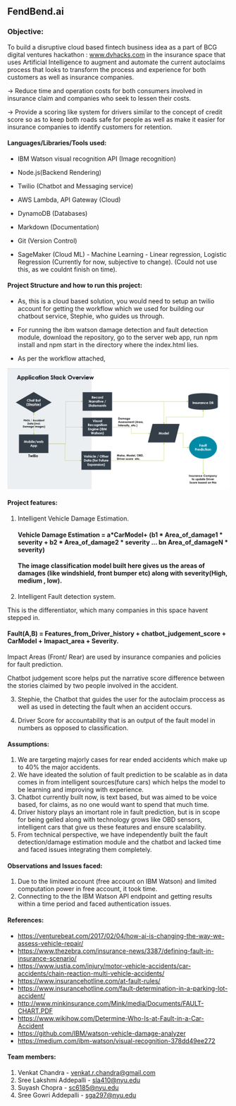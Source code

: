 ## FendBend.ai

### Objective:

To build a disruptive cloud based fintech business idea as a part of BCG digital ventures hackathon : www.dvhacks.com in the insurance space that uses Artificial Intelligence to augment and automate the current autoclaims process that looks to transform the process and experience for both customers as well as insurance companies.

-> Reduce time and operation costs for both consumers involved in insurance claim and companies who seek to lessen their costs.

-> Provide a scoring like system for drivers similar to the concept of credit score so as to keep both roads safe for people as well as make it easier for insurance companies to identify customers for retention.

#### Languages/Libraries/Tools used:

- IBM Watson visual recognition API (Image recognition)

- Node.js(Backend Rendering)

- Twilio (Chatbot and Messaging service)

- AWS Lambda, API Gateway (Cloud)

- DynamoDB (Databases)

- Markdown (Documentation)

- Git (Version Control)

- SageMaker (Cloud ML) - Machine Learning - Linear regression, Logistic Regression (Currently for now, subjective to change). (Could not use this, as we couldnt finish on time).


#### Project Structure and how to run this project:

- As, this is a cloud based solution, you would need to setup an twilio account for getting the workflow which we used for building our chatbout service, Stephie, who guides us through.
- For running the ibm watson damage detection and fault detection module, download the repository, go to the server web app, run npm install and npm start in the directory where the index.html lies.

- As per the workflow attached, 

![alt text](https://github.com/Lakshmiaddepalli/dvHacks_autoclaim.ai/blob/master/WorkFlow.png)

#### Project features:

1. Intelligent Vehicle Damage Estimation.
    
    #### Vehicle Damage Estimation = a*CarModel+ (b1 * Area_of_damage1 * severity + b2 * Area_of_damage2 * severity ... bn  Area_of_damageN * severity)
    
    #### The image classification model built here gives us the areas of damages (like windshield, front bumper etc) along with severity(High, medium , low).
    
2. Intelligent Fault detection system.
 
 This is the differentiator, which many companies in this space havent stepped in.
 
 #### Fault(A,B) = Features_from_Driver_history + chatbot_judgement_score + CarModel + Imapact_area + Severity.
 
 Impact Areas (Front/ Rear) are used by insurance companies and policies for fault prediction.
 
 Chatbot judgement score helps put the narrative score difference between the stories claimed by two people involved in the accident.

3. Stephie, the Chatbot that guides the user for the autoclaim proccess as well as used in detecting the fault when an accident occurs.
    
4. Driver Score for accountability that is an output of the fault model in numbers as opposed to classification.

#### Assumptions:

1. We are targeting majorly cases for rear ended accidents which make up to 40% the major accidents.
2. We have ideated the solution of fault prediction to be scalable as in data comes in from intelligent sources(future cars) which helps the model to be learning and improving with experience.
3. Chatbot currently built now, is text based, but was aimed to be voice based, for claims, as no one would want to spend that much time.
4. Driver history plays an imortant role in fault prediction, but is in scope for being gelled along with technology grows like OBD sensors, intelligent cars that give us these features and ensure scalability.
4. From technical perspective, we have independently built the fault detection/damage estimation module and the chatbot and lacked time and faced issues integrating them completely.

#### Observations and Issues faced:

1. Due to the limited account (free account on IBM Watson) and limited computation power in free account, it took time.
2. Connecting to the the IBM Watson API endpoint and getting results within a time period and faced authentication issues.

#### References:

+ https://venturebeat.com/2017/02/04/how-ai-is-changing-the-way-we-assess-vehicle-repair/
+ https://www.thezebra.com/insurance-news/3387/defining-fault-in-insurance-scenario/ 
+ https://www.justia.com/injury/motor-vehicle-accidents/car-accidents/chain-reaction-multi-vehicle-accidents/
+ https://www.insurancehotline.com/at-fault-rules/
+ https://www.insurancehotline.com/fault-determination-in-a-parking-lot-accident/
+ http://www.minkinsurance.com/Mink/media/Documents/FAULT-CHART.PDF
+ https://www.wikihow.com/Determine-Who-Is-at-Fault-in-a-Car-Accident
+ https://github.com/IBM/watson-vehicle-damage-analyzer
+ https://medium.com/ibm-watson/visual-recognition-378dd49ee272



#### Team members:

1. Venkat Chandra - venkat.r.chandra@gmail.com 
2. Sree Lakshmi Addepalli - sla410@nyu.edu
3. Suyash Chopra - sc6185@nyu.edu
4. Sree Gowri Addepalli - sga297@nyu.edu
